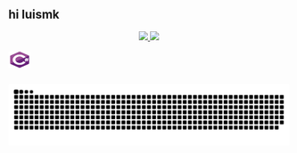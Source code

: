 ## hi luismk

<div align="center">
  <a href="https://github.com/luismk">
  <img height="180em" src="https://github-readme-stats.vercel.app/api?username=luismk&show_icons=true&theme=dark&include_all_commits=true&count_private=true"/>
  <img height="180em" src="https://github-readme-stats.vercel.app/api/top-langs/?username=luismk&layout=compact&langs_count=7&theme=dark"/>
</div>
<div style="display: inline_block"><br>
  <img align="center" alt="luis-Csharp" height="30" width="40" src="https://raw.githubusercontent.com/devicons/devicon/master/icons/csharp/csharp-original.svg">

</div>
  
  ##
 
<div> 
 
  ![Snake animation](https://raw.githubusercontent.com/Platane/snk/output/github-contribution-grid-snake.svg)
 
</div>
